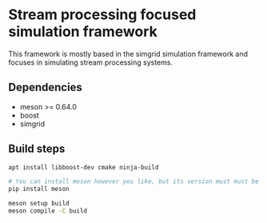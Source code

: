 
# Stream processing focused simulation framework

This framework is mostly based in the simgrid simulation framework and focuses in 
simulating stream processing systems. 

## Dependencies

- meson >= 0.64.0
- boost
- simgrid

## Build steps

```sh
apt install libboost-dev cmake ninja-build

# You can install meson however you like, but its version must must be >= 0.64.0
pip install meson

meson setup build
meson compile -C build
```

